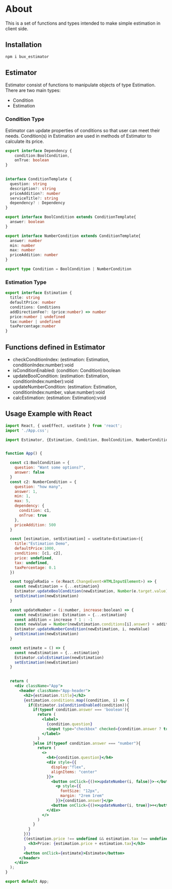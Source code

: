 # About
This is a set of functions and types intended to make simple estimation in client side.

## Installation
```bash
npm i bux_estimator
```
## Estimator
Estimator consist of functions to manipulate objects of type Estimation.<br />There are two main types:
- Condition
- Estimation

### Condition Type
Estimator can update properties of conditions so that user can meet their needs.
Condition(s) in Estimation are used in methods of Estimator to calculate its price.
``` typescript
export interface Dependency {
    condition:BoolCondition,
    onTrue: boolean
}

  
interface ConditionTemplate {
  question: string
  description?: string
  priceAddition?: number
  serviceTitle?: string
  dependency? : Dependency
}

export interface BoolCondition extends ConditionTemplate{
  answer: boolean
}

export interface NumberCondition extends ConditionTemplate{
  answer: number
  min: number
  max: number
  priceAddition: number
}

export type Condition = BoolCondition | NumberCondition
```

### Estimation Type
``` typescript
export interface Estimation {
  title: string
  defaultPrice: number
  conditions: Conditions
  addDirectionFee?: (price:number) => number
  price:number | undefined
  tax:number | undefined
  taxPercentage:number
}
```


## Functions defined in Estimator

 - checkConditionIndex: (estimation: Estimation, conditionIndex:number):void
 - isConditionEnabled: (condition: Condition):boolean 
 - updateBoolCondition: (estimation: Estimation, conditionIndex:number):void
 - updateNumberCondition: (estimation: Estimation, conditionIndex:number, value:number):void
 - calcEstimation: (estimation: Estimation):void

## Usage Example with React
``` jsx
import React, { useEffect, useState } from 'react';
import './App.css';

import Estimator, {Estimation, Condition, BoolCondition, NumberCondition} from "package_test"


function App() {

  const c1:BoolCondition = {
    question: "Want some options?",
    answer: false
  }
  const c2: NumberCondition = {
    question: "how many",
    answer: 1,
    min: 1,
    max: 5,
    dependency: {
      condition: c1,
      onTrue: true
    },
    priceAddition: 500
  }

  const [estimation, setEstimation] = useState<Estimation>({
    title:"Estimation Demo",
    defaultPrice:1000,
    conditions: [c1, c2],
    price: undefined,
    tax: undefined,
    taxPercentage: 0.1
  })

  const toggleRadio = (e:React.ChangeEvent<HTMLInputElement>) => {
    const newEstimation = {...estimation}
    Estimator.updateBoolCondition(newEstimation, Number(e.target.value))
    setEstimation(newEstimation)
  }

  const updateNumber = (i:number, increase:boolean) => {
    const newEstimation: Estimation = {...estimation}
    const addition = increase ? 1 : -1
    const newValue = Number(newEstimation.conditions[i].answer) + addition
    Estimator.updateNumberCondition(newEstimation, i, newValue)
    setEstimation(newEstimation)
  }

  const estimate = () => {
    const newEstimation = {...estimation}
    Estimator.calcEstimation(newEstimation)
    setEstimation(newEstimation)
  }

  
  return (
    <div className="App">
      <header className="App-header">
        <h2>{estimation.title}</h2>
        {estimation.conditions.map((condition, i) => {
          if(Estimator.isConditionEnabled(condition)){
            if(typeof condition.answer === 'boolean'){
              return (
                <label>
                  {condition.question}
                  <input type="checkbox" checked={condition.answer ? true : false} value={i} onChange={toggleRadio} />
                </label>
              )
            }else if(typeof condition.answer === "number"){
              return (
                <>
                  <h4>{condition.question}</h4>
                  <div style={{
                    display:"flex",
                    alignItems: "center"
                  }}>
                    <button onClick={()=>updateNumber(i, false)}>-</button>
                      <p style={{
                        fontSize: "12px",
                        margin: "2rem 1rem"
                      }}>{condition.answer}</p>
                    <button onClick={()=>updateNumber(i, true)}>+</button>
                  </div>
                </>
              )
            }
          }
        })}
        {(estimation.price !== undefined && estimation.tax !== undefined) &&
          <h3>Price: {estimation.price + estimation.tax}</h3>
        }
        <button onClick={estimate}>Estimate</button>
      </header>
    </div>
  );
}

export default App;

```
